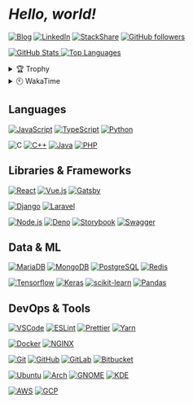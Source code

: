# ***Hello, world!***

[![Blog](https://img.shields.io/static/v1?label=&message=Blog&style=for-the-badge&logo=gatsby&logoColor=fff&color=639)](https://pers0n4.io/)
[![LinkedIn](https://img.shields.io/static/v1?label=&message=LinkedIn&style=for-the-badge&logo=linkedin&logoColor=fff&color=0077b5)](https://www.linkedin.com/in/dong-young-kim)
[![StackShare](https://img.shields.io/static/v1?label=&message=StackShare&style=for-the-badge&logo=stackshare&logoColor=fff&color=0690fa)](https://stackshare.io/pers0n4)
[![GitHub followers](https://img.shields.io/github/followers/pers0n4?style=for-the-badge&logo=github&color=424242&labelColor=181717)](https://github.com/pers0n4)

[![GitHub Stats](https://github-readme-stats.vercel.app/api?username=pers0n4&hide_border=true&hide_title=true&theme=ayu-mirage&show_icons=true&include_all_commits=true&count_private=true&line_height=20) ![Top Languages](https://github-readme-stats.vercel.app/api/top-langs?username=pers0n4&hide_border=true&hide_title=true&theme=ayu-mirage&layout=compact&langs_count=9&hide=html,css,jupyter%20notebook)](https://github.com/anuraghazra/github-readme-stats "GitHub Readme Stats")

<details>
  <summary>🏆 Trophy</summary>

  [![GitHub Trophy](https://github-profile-trophy.vercel.app/?username=pers0n4&theme=onedark&rank=SECRET,SSS,SS,S,AAA,AA,A,B&row=1)](https://github.com/ryo-ma/github-profile-trophy "GitHub Profile Trophy")

</details>
<details>
  <summary>🕙 WakaTime</summary>

  <!--START_SECTION:waka-->
  <!--END_SECTION:waka-->

</details>

## Languages

[![JavaScript](https://img.shields.io/static/v1?label=&message=JavaScript&style=flat-square&logo=javascript&logoColor=f7df1e&color=f7df1e&labelColor=424242)](https://www.ecma-international.org/publications/standards/Ecma-262.htm)
[![TypeScript](https://img.shields.io/static/v1?label=&message=TypeScript&style=flat-square&logo=typescript&logoColor=007acc&color=007acc&labelColor=eee)](https://www.typescriptlang.org/)
[![Python](https://img.shields.io/static/v1?label=&message=Python&style=flat-square&logo=python&logoColor=3776ab&color=3776ab&labelColor=eee)](https://www.python.org/)

![C](https://img.shields.io/static/v1?label=&message=C&style=flat-square&logo=c&logoColor=a8b9cc&color=a8b9cc&labelColor=424242)
[![C++](https://img.shields.io/static/v1?label=&message=C%2B%2B&style=flat-square&logo=c%2B%2B&logoColor=00599c&color=00599c&labelColor=eee)](https://isocpp.org/)
[![Java](https://img.shields.io/static/v1?label=&message=Java&style=flat-square&logo=java&logoColor=007396&color=007396&labelColor=eee)](https://openjdk.java.net/)
[![PHP](https://img.shields.io/static/v1?label=&message=PHP&style=flat-square&logo=php&logoColor=777bb4&color=777bb4&labelColor=424242)](https://www.php.net/)

## Libraries & Frameworks

[![React](https://img.shields.io/static/v1?label=&message=React&style=flat-square&logo=react&logoColor=61dafb&color=61dafb&labelColor=424242)](https://reactjs.org/)
[![Vue.js](https://img.shields.io/static/v1?label=&message=Vue.js&style=flat-square&logo=vue.js&logoColor=4fc08d&color=4fc08d&labelColor=424242)](https://vuejs.org/)
[![Gatsby](https://img.shields.io/static/v1?label=&message=Gatsby&style=flat-square&logo=gatsby&logoColor=639&color=639&labelColor=eee)](https://www.gatsbyjs.com/)

[![Django](https://img.shields.io/static/v1?label=&message=Django&style=flat-square&logo=django&logoColor=092e20&color=092e20&labelColor=eee)](https://www.djangoproject.com/)
[![Laravel](https://img.shields.io/static/v1?label=&message=Laravel&style=flat-square&logo=laravel&logoColor=ff2d20&color=ff2d20&labelColor=424242)](https://laravel.com/)

[![Node.js](https://img.shields.io/static/v1?label=&message=Node.js&style=flat-square&logo=node.js&logoColor=393&color=393&labelColor=424242)](https://nodejs.org/en/)
[![Deno](https://img.shields.io/static/v1?label=&message=Deno&style=flat-square&logo=deno&logoColor=000&color=000&labelColor=eee)](https://deno.land/)
[![Storybook](https://img.shields.io/static/v1?label=&message=Storybook&style=flat-square&logo=storybook&logoColor=ff4785&color=ff4785&labelColor=424242)](https://storybook.js.org/)
[![Swagger](https://img.shields.io/static/v1?label=&message=Swagger&style=flat-square&logo=swagger&logoColor=85ea2d&color=85ea2d&labelColor=424242)](https://swagger.io/)

## Data & ML

[![MariaDB](https://img.shields.io/static/v1?label=&message=MariaDB&style=flat-square&logo=mariadb&logoColor=003545&color=003545&labelColor=eee)](https://mariadb.org/)
[![MongoDB](https://img.shields.io/static/v1?label=&message=MongoDB&style=flat-square&logo=mongodb&logoColor=47a248&color=47a248&labelColor=424242)](https://www.mongodb.com/)
[![PostgreSQL](https://img.shields.io/static/v1?label=&message=PostgreSQL&style=flat-square&logo=postgresql&logoColor=336791&color=336791&labelColor=eee)](https://www.postgresql.org/)
[![Redis](https://img.shields.io/static/v1?label=&message=Redis&style=flat-square&logo=redis&logoColor=dc382d&color=dc382d&labelColor=eee)](https://redis.io/)

[![Tensorflow](https://img.shields.io/static/v1?label=&message=Tensorflow&style=flat-square&logo=tensorflow&logoColor=ff6f00&color=ff6f00&labelColor=424242)](https://www.tensorflow.org/)
[![Keras](https://img.shields.io/static/v1?label=&message=Keras&style=flat-square&logo=keras&logoColor=d00000&color=d00000&labelColor=eee)](https://keras.io/)
[![scikit-learn](https://img.shields.io/static/v1?label=&message=scikit-learn&style=flat-square&logo=scikit-learn&logoColor=f7931e&color=f7931e&labelColor=424242)](https://scikit-learn.org/stable/)
[![Pandas](https://img.shields.io/static/v1?label=&message=Pandas&style=flat-square&logo=pandas&logoColor=150458&color=150458&labelColor=eee)](https://pandas.pydata.org/)

## DevOps & Tools

[![VSCode](https://img.shields.io/static/v1?label=&message=VSCode&style=flat-square&logo=visual-studio-code&logoColor=007acc&color=007acc&labelColor=eee)](https://eslint.org/)
[![ESLint](https://img.shields.io/static/v1?label=&message=ESLint&style=flat-square&logo=eslint&logoColor=4b3ec3&color=4b3ec3&labelColor=eee)](https://eslint.org/)
[![Prettier](https://img.shields.io/static/v1?label=&message=Prettier&style=flat-square&logo=prettier&logoColor=f7b93e&color=f7b93e&labelColor=424242)](https://prettier.io/)
[![Yarn](https://img.shields.io/static/v1?label=&message=Yarn&style=flat-square&logo=yarn&logoColor=2c8ebb&color=2c8ebb&labelColor=424242)](https://yarnpkg.com/)

[![Docker](https://img.shields.io/static/v1?label=&message=Docker&style=flat-square&logo=docker&logoColor=2496ed&color=2496ed&labelColor=424242)](https://www.docker.com/)
[![NGINX](https://img.shields.io/static/v1?label=&message=NGINX&style=flat-square&logo=nginx&logoColor=269539&color=269539&labelColor=424242)](https://www.nginx.com/)

[![Git](https://img.shields.io/static/v1?label=&message=Git&style=flat-square&logo=git&logoColor=f05032&color=f05032&labelColor=424242)](https://git-scm.com/)
[![GitHub](https://img.shields.io/static/v1?label=&message=GitHub&style=flat-square&logo=github&logoColor=181717&color=181717&labelColor=eee)](https://github.com/)
[![GitLab](https://img.shields.io/static/v1?label=&message=GitLab&style=flat-square&logo=gitlab&logoColor=fca121&color=fca121&labelColor=424242)](https://about.gitlab.com/)
[![Bitbucket](https://img.shields.io/static/v1?label=&message=Bitbucket&style=flat-square&logo=bitbucket&logoColor=0052cc&color=0052cc&labelColor=eee)](https://bitbucket.org/)

[![Ubuntu](https://img.shields.io/static/v1?label=&message=Ubuntu&style=flat-square&logo=ubuntu&logoColor=e95420&color=e95420&labelColor=424242)](https://ubuntu.com/)
[![Arch](https://img.shields.io/static/v1?label=&message=Arch&style=flat-square&logo=arch-linux&logoColor=1793d1&color=1793d1&labelColor=424242)](https://archlinux.org/)
[![GNOME](https://img.shields.io/static/v1?label=&message=GNOME&style=flat-square&logo=gnome&logoColor=4a86cf&color=4a86cf&labelColor=424242)](https://www.gnome.org/)
[![KDE](https://img.shields.io/static/v1?label=&message=KDE&style=flat-square&logo=kde&logoColor=1d99f3&color=1d99f3&labelColor=424242)](https://kde.org/)

[![AWS](https://img.shields.io/static/v1?label=&message=AWS&style=flat-square&logo=amazon-aws&logoColor=232f3e&color=232f3e&labelColor=eee)](https://aws.amazon.com/)
[![GCP](https://img.shields.io/static/v1?label=&message=GCP&style=flat-square&logo=google-cloud&logoColor=4285f4&color=4285f4&labelColor=424242)](https://cloud.google.com/)

<!-- [![ALT](https://img.shields.io/static/v1?label=&message=MESSAGE&style=flat-square&logo=LOGO&logoColor=&color=&labelColor=)]() -->
